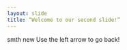 ```yaml
---
layout: slide
title: “Welcome to our second slide!”
---
```

smth new
Use the left arrow to go back!
